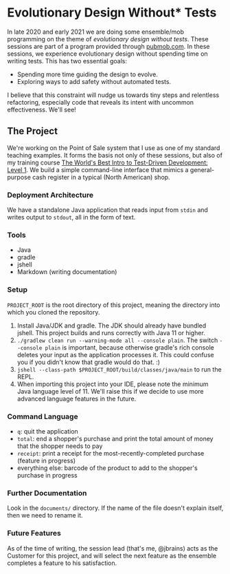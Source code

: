 # Evolutionary Design Without* Tests

In late 2020 and early 2021 we are doing some ensemble/mob programming on the theme of _evolutionary design without tests_. 
These sessions are part of a program provided through [pubmob.com](https://pubmob.com/offerings/jbrains-evolutionary-design-without-tests/).
In these sessions, we experience evolutionary design without spending time on writing tests. This has two essential goals:

- Spending more time guiding the design to evolve.
- Exploring ways to add safety without automated tests.

I believe that this constraint will nudge us towards tiny steps and relentless refactoring, especially code that reveals
its intent with uncommon effectiveness. We'll see!

## The Project

We're working on the Point of Sale system that I use as one of my standard teaching examples. It forms the basis not only
of these sessions, but also of my training course [The World's Best Intro to Test-Driven Development: Level 1](https://tdd.training).
We build a simple command-line interface that mimics a general-purpose cash register in a typical (North American) shop.

### Deployment Architecture

We have a standalone Java application that reads input from `stdin` and writes output to `stdout`, all in the form of text.

### Tools

- Java
- gradle
- jshell
- Markdown (writing documentation)

### Setup

`PROJECT_ROOT` is the root directory of this project, meaning the directory into which you cloned the repository.

1. Install Java/JDK and gradle. The JDK should already have bundled jshell. This project builds and runs correctly with Java 11 or higher.
1. `./gradlew clean run --warning-mode all --console plain`. The switch `--console plain` is important, because otherwise
gradle's rich console deletes your input as the application processes it. This could confuse you if you didn't know that
gradle would do that. :)
1. `jshell --class-path $PROJECT_ROOT/build/classes/java/main` to run the REPL.
1. When importing this project into your IDE, please note the minimum Java language level of 11. We'll raise this if we decide to use more advanced language features in the future.

### Command Language

- `q`: quit the application
- `total`: end a shopper's purchase and print the total amount of money that the shopper needs to pay
- `receipt`: print a receipt for the most-recently-completed purchase (feature in progress)  
- everything else: barcode of the product to add to the shopper's purchase in progress

### Further Documentation

Look in the `documents/` directory. If the name of the file doesn't explain itself, then we need to rename it.

### Future Features

As of the time of writing, the session lead (that's me, @jbrains) acts as the Customer for this project, and will
select the next feature as the ensemble completes a feature to his satisfaction.
